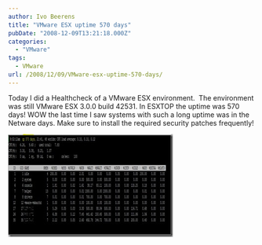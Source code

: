 ```yaml
---
author: Ivo Beerens
title: "VMware ESX uptime 570 days"
pubDate: "2008-12-09T13:21:18.000Z"
categories: 
  - "VMware"
tags:
  - VMware
url: /2008/12/09/VMware-esx-uptime-570-days/
---
```


Today I did a Healthcheck of a VMware ESX environment.  The environment was still VMware ESX 3.0.0 build 42531. In ESXTOP the uptime was 570 days! WOW the last time I saw systems with such a long uptime was in the Netware days. Make sure to install the required security patches frequently!

[![uptimeESX01](images/uptimeesx01-thumb.jpg)](images/uptimeesx01.jpg)



